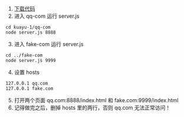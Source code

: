 1. [下载代码](https://github.com/12callie/kuayu-1.git)
2. 进入 qq-com 运行 server.js
```
cd kuayu-1/qq-com
node server.js 8888
```
3. 进入 fake-com 运行 server.js
```
cd ../fake-com
node server.js 9999
```
4. 设置 hosts
```
127.0.0.1 qq.com
127.0.0.1 fake.com
```
5. 打开两个页面 qq.com:8888/index.html 和 fake.com:9999/index.html
6. 记得做完之后，删掉 hosts 里的两行，否则 qq.com 无法正常访问！